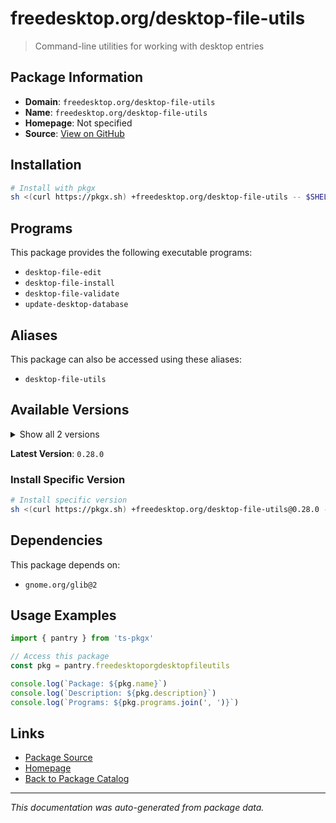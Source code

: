 # freedesktop.org/desktop-file-utils

> Command-line utilities for working with desktop entries

## Package Information

- **Domain**: `freedesktop.org/desktop-file-utils`
- **Name**: `freedesktop.org/desktop-file-utils`
- **Homepage**: Not specified
- **Source**: [View on GitHub](https://github.com/pkgxdev/pantry/tree/main/projects/freedesktop.org/desktop-file-utils/package.yml)

## Installation

```bash
# Install with pkgx
sh <(curl https://pkgx.sh) +freedesktop.org/desktop-file-utils -- $SHELL -i
```

## Programs

This package provides the following executable programs:

- `desktop-file-edit`
- `desktop-file-install`
- `desktop-file-validate`
- `update-desktop-database`

## Aliases

This package can also be accessed using these aliases:

- `desktop-file-utils`

## Available Versions

<details>
<summary>Show all 2 versions</summary>

- `0.28.0`, `0.27.0`

</details>

**Latest Version**: `0.28.0`

### Install Specific Version

```bash
# Install specific version
sh <(curl https://pkgx.sh) +freedesktop.org/desktop-file-utils@0.28.0 -- $SHELL -i
```

## Dependencies

This package depends on:

- `gnome.org/glib@2`

## Usage Examples

```typescript
import { pantry } from 'ts-pkgx'

// Access this package
const pkg = pantry.freedesktoporgdesktopfileutils

console.log(`Package: ${pkg.name}`)
console.log(`Description: ${pkg.description}`)
console.log(`Programs: ${pkg.programs.join(', ')}`)
```

## Links

- [Package Source](https://github.com/pkgxdev/pantry/tree/main/projects/freedesktop.org/desktop-file-utils/package.yml)
- [Homepage](#)
- [Back to Package Catalog](../package-catalog.md)

---

*This documentation was auto-generated from package data.*
